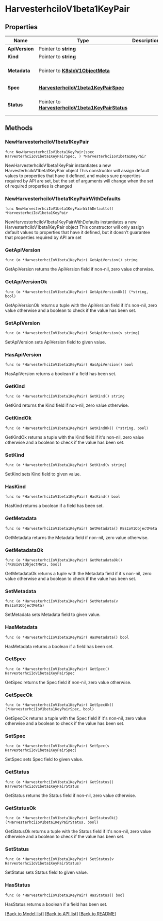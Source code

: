 # HarvesterhciIoV1beta1KeyPair

## Properties

Name | Type | Description | Notes
------------ | ------------- | ------------- | -------------
**ApiVersion** | Pointer to **string** |  | [optional] 
**Kind** | Pointer to **string** |  | [optional] 
**Metadata** | Pointer to [**K8sIoV1ObjectMeta**](K8sIoV1ObjectMeta.md) |  | [optional] [default to {}]
**Spec** | [**HarvesterhciIoV1beta1KeyPairSpec**](HarvesterhciIoV1beta1KeyPairSpec.md) |  | [default to {}]
**Status** | Pointer to [**HarvesterhciIoV1beta1KeyPairStatus**](HarvesterhciIoV1beta1KeyPairStatus.md) |  | [optional] [default to {}]

## Methods

### NewHarvesterhciIoV1beta1KeyPair

`func NewHarvesterhciIoV1beta1KeyPair(spec HarvesterhciIoV1beta1KeyPairSpec, ) *HarvesterhciIoV1beta1KeyPair`

NewHarvesterhciIoV1beta1KeyPair instantiates a new HarvesterhciIoV1beta1KeyPair object
This constructor will assign default values to properties that have it defined,
and makes sure properties required by API are set, but the set of arguments
will change when the set of required properties is changed

### NewHarvesterhciIoV1beta1KeyPairWithDefaults

`func NewHarvesterhciIoV1beta1KeyPairWithDefaults() *HarvesterhciIoV1beta1KeyPair`

NewHarvesterhciIoV1beta1KeyPairWithDefaults instantiates a new HarvesterhciIoV1beta1KeyPair object
This constructor will only assign default values to properties that have it defined,
but it doesn't guarantee that properties required by API are set

### GetApiVersion

`func (o *HarvesterhciIoV1beta1KeyPair) GetApiVersion() string`

GetApiVersion returns the ApiVersion field if non-nil, zero value otherwise.

### GetApiVersionOk

`func (o *HarvesterhciIoV1beta1KeyPair) GetApiVersionOk() (*string, bool)`

GetApiVersionOk returns a tuple with the ApiVersion field if it's non-nil, zero value otherwise
and a boolean to check if the value has been set.

### SetApiVersion

`func (o *HarvesterhciIoV1beta1KeyPair) SetApiVersion(v string)`

SetApiVersion sets ApiVersion field to given value.

### HasApiVersion

`func (o *HarvesterhciIoV1beta1KeyPair) HasApiVersion() bool`

HasApiVersion returns a boolean if a field has been set.

### GetKind

`func (o *HarvesterhciIoV1beta1KeyPair) GetKind() string`

GetKind returns the Kind field if non-nil, zero value otherwise.

### GetKindOk

`func (o *HarvesterhciIoV1beta1KeyPair) GetKindOk() (*string, bool)`

GetKindOk returns a tuple with the Kind field if it's non-nil, zero value otherwise
and a boolean to check if the value has been set.

### SetKind

`func (o *HarvesterhciIoV1beta1KeyPair) SetKind(v string)`

SetKind sets Kind field to given value.

### HasKind

`func (o *HarvesterhciIoV1beta1KeyPair) HasKind() bool`

HasKind returns a boolean if a field has been set.

### GetMetadata

`func (o *HarvesterhciIoV1beta1KeyPair) GetMetadata() K8sIoV1ObjectMeta`

GetMetadata returns the Metadata field if non-nil, zero value otherwise.

### GetMetadataOk

`func (o *HarvesterhciIoV1beta1KeyPair) GetMetadataOk() (*K8sIoV1ObjectMeta, bool)`

GetMetadataOk returns a tuple with the Metadata field if it's non-nil, zero value otherwise
and a boolean to check if the value has been set.

### SetMetadata

`func (o *HarvesterhciIoV1beta1KeyPair) SetMetadata(v K8sIoV1ObjectMeta)`

SetMetadata sets Metadata field to given value.

### HasMetadata

`func (o *HarvesterhciIoV1beta1KeyPair) HasMetadata() bool`

HasMetadata returns a boolean if a field has been set.

### GetSpec

`func (o *HarvesterhciIoV1beta1KeyPair) GetSpec() HarvesterhciIoV1beta1KeyPairSpec`

GetSpec returns the Spec field if non-nil, zero value otherwise.

### GetSpecOk

`func (o *HarvesterhciIoV1beta1KeyPair) GetSpecOk() (*HarvesterhciIoV1beta1KeyPairSpec, bool)`

GetSpecOk returns a tuple with the Spec field if it's non-nil, zero value otherwise
and a boolean to check if the value has been set.

### SetSpec

`func (o *HarvesterhciIoV1beta1KeyPair) SetSpec(v HarvesterhciIoV1beta1KeyPairSpec)`

SetSpec sets Spec field to given value.


### GetStatus

`func (o *HarvesterhciIoV1beta1KeyPair) GetStatus() HarvesterhciIoV1beta1KeyPairStatus`

GetStatus returns the Status field if non-nil, zero value otherwise.

### GetStatusOk

`func (o *HarvesterhciIoV1beta1KeyPair) GetStatusOk() (*HarvesterhciIoV1beta1KeyPairStatus, bool)`

GetStatusOk returns a tuple with the Status field if it's non-nil, zero value otherwise
and a boolean to check if the value has been set.

### SetStatus

`func (o *HarvesterhciIoV1beta1KeyPair) SetStatus(v HarvesterhciIoV1beta1KeyPairStatus)`

SetStatus sets Status field to given value.

### HasStatus

`func (o *HarvesterhciIoV1beta1KeyPair) HasStatus() bool`

HasStatus returns a boolean if a field has been set.


[[Back to Model list]](../README.md#documentation-for-models) [[Back to API list]](../README.md#documentation-for-api-endpoints) [[Back to README]](../README.md)


